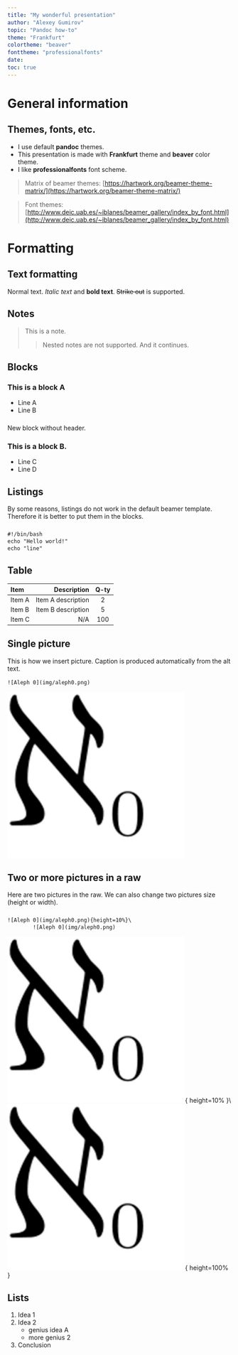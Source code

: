 ```yaml
---
title: "My wonderful presentation"
author: "Alexey Gumirov"
topic: "Pandoc how-to"
theme: "Frankfurt"
colortheme: "beaver"
fonttheme: "professionalfonts"
date:
toc: true
---
```


# General information
## Themes, fonts, etc.

- I use default **pandoc** themes.
- This presentation is made with **Frankfurt** theme and **beaver** color theme.
- I like **professionalfonts** font scheme. 

> Matrix of beamer themes: [https://hartwork.org/beamer-theme-matrix/](https://hartwork.org/beamer-theme-matrix/)

> Font themes: [http://www.deic.uab.es/~iblanes/beamer_gallery/index_by_font.html](http://www.deic.uab.es/~iblanes/beamer_gallery/index_by_font.html)

# Formatting
## Text formatting

Normal text.
*Italic text* and **bold text**.
~~Strike out~~ is supported.

## Notes

> This is a note.
> > Nested notes are not supported.
> And it continues.

## Blocks

### This is a block A

- Line A
- Line B

### 

New block without header.

### This is a block B.

- Line C
- Line D

## Listings

By some reasons, listings do not work in the default beamer template. Therefore it is better to put them in the blocks.

###
```
#!/bin/bash
echo "Hello world!"
echo "line"
```

## Table

**Item** | **Description** | **Q-ty**
:--------|-----------------:|:---:
Item A | Item A description | 2
Item B | Item B description | 5
Item C | N/A | 100

## Single picture 

This is how we insert picture. Caption is produced automatically from the alt text.

```
![Aleph 0](img/aleph0.png) 
```

![Aleph 0](img/aleph0.png) 

## Two or more pictures in a raw

Here are two pictures in the raw. We can also change two pictures size (height or width).

###
```
![Aleph 0](img/aleph0.png){height=10%}\ 
		![Aleph 0](img/aleph0.png)
```

![Aleph 0](img/aleph0.png){ height=10% }\ ![Aleph 0](img/aleph0.png){ height=100% }

## Lists

1. Idea 1
2. Idea 2
	- genius idea A
	- more genius 2
3. Conclusion
